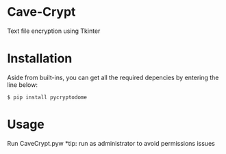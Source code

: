 # Cave-Crypt
Text file encryption using Tkinter

# Installation
Aside from built-ins, you can get all the required depencies by entering the line below:


    $ pip install pycryptodome
    
    
# Usage
Run CaveCrypt.pyw
*tip: run as administrator to avoid permissions issues
